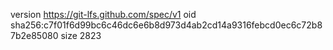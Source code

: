 version https://git-lfs.github.com/spec/v1
oid sha256:c7f01f6d99bc6c46dc6e6b8d973d4ab2cd14a9316febcd0ec6c72b87b2e85080
size 2823
